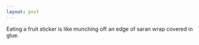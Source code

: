 ```yaml
---
layout: post
---
```


Eating a fruit sticker is like munching off an edge of saran wrap covered in glue.